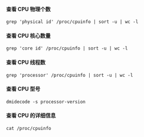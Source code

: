 #### 查看 CPU 物理个数
`grep 'physical id' /proc/cpuinfo | sort -u | wc -l`
#### 查看 CPU 核心数量
`grep 'core id' /proc/cpuinfo | sort -u | wc -l`
#### 查看 CPU 线程数
`grep 'processor' /proc/cpuinfo | sort -u | wc -l`
#### 查看 CPU 型号
`dmidecode -s processor-version`
#### 查看 CPU 的详细信息
`cat /proc/cpuinfo`